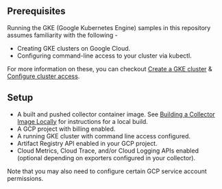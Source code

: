 
## Prerequisites
Running the GKE (Google Kubernetes Engine) samples in this repository assumes familiarity with the following - 
 - Creating GKE clusters on Google Cloud. 
 - Configuring command-line access to your cluster via kubectl. 

For more information on these, you can checkout [Create a GKE cluster](https://cloud.google.com/kubernetes-engine/docs/how-to/creating-an-autopilot-cluster) & [Configure cluster access](https://cloud.google.com/kubernetes-engine/docs/how-to/cluster-access-for-kubectl#gcloud_1).  
## Setup

* A built and pushed collector container image.  See [Building a Collector Image Locally](../../build/local/README.md) for instructions for a local build.
* A GCP project with billing enabled.
* A running GKE cluster with command line access configured.     
* Artifact Registry API enabled in your GCP project.
* Cloud Metrics, Cloud Trace, and/or Cloud Logging APIs enabled (optional depending on exporters configured in your collector).

Note that you may also need to configure certain GCP service account permissions.
